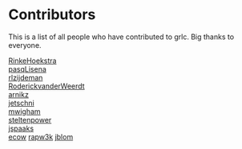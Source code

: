 <!--
SPDX-FileCopyrightText: 2022 Albert Meroño, Rinke Hoekstra, Carlos Martínez

SPDX-License-Identifier: MIT
-->

# Contributors
This is a list of all people who have contributed to grlc. Big thanks to everyone.

[RinkeHoekstra](https://github.com/RinkeHoekstra)  
[pasqLisena](https://github.com/pasqLisena)  
[rlzijdeman](https://github.com/rlzijdeman)  
[RoderickvanderWeerdt](https://github.com/RoderickvanderWeerdt)  
[arnikz](https://github.com/arnikz)  
[jetschni](https://github.com/jetschni)  
[mwigham](https://github.com/mwigham)  
[steltenpower](https://github.com/steltenpower)  
[jspaaks](https://github.com/jspaaks)  
[ecow](https://github.com/ecow)
[rapw3k](https://github.com/rapw3k)
[jblom](https://github.com/jblom)
